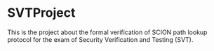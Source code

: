 # SVTProject
This is the project about the formal verification of SCION path lookup protocol for the exam of Security Verification and Testing (SVT). 
